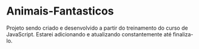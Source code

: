 # Animais-Fantasticos
Projeto sendo criado e desenvolvido a partir do treinamento do curso de JavaScript. Estarei adicionando e atualizando constantemente até finaliza-lo.
